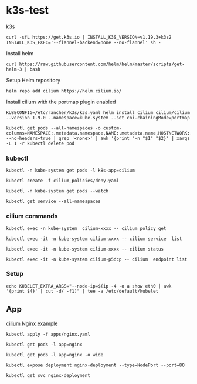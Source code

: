 # k3s-test
k3s
```
curl -sfL https://get.k3s.io | INSTALL_K3S_VERSION=v1.19.3+k3s2 INSTALL_K3S_EXEC='--flannel-backend=none --no-flannel' sh -
```

Install helm 

```
curl https://raw.githubusercontent.com/helm/helm/master/scripts/get-helm-3 | bash
```

Setup Helm repository

```
helm repo add cilium https://helm.cilium.io/
```

Install cilium with the portmap plugin enabled
```
KUBECONFIG=/etc/rancher/k3s/k3s.yaml helm install cilium cilium/cilium --version 1.9.0 --namespace=kube-system --set cni.chainingMode=portmap
```

```
kubectl get pods --all-namespaces -o custom-columns=NAMESPACE:.metadata.namespace,NAME:.metadata.name,HOSTNETWORK:.spec.hostNetwork --no-headers=true | grep '<none>' | awk '{print "-n "$1" "$2}' | xargs -L 1 -r kubectl delete pod
```


### kubectl


```
kubectl -n kube-system get pods -l k8s-app=cilium
```

```
kubectl create -f cilium_policies/deny.yaml
```

```
kubectl -n kube-system get pods --watch
```

```
kubectl get service --all-namespaces
```

### cilium commands

```
kubectl exec -n kube-system  cilium-xxxx -- cilium policy get
```

```
kubectl exec -it -n kube-system cilium-xxxx -- cilium service  list
```

```
kubectl exec -it -n kube-system cilium-xxxx -- cilium status
```

```
kubectl exec -it -n kube-system cilium-p5dcp -- cilium  endpoint list
```

### Setup

```
echo KUBELET_EXTRA_ARGS="--node-ip=$(ip -4 -o a show eth0 | awk '{print $4}' | cut -d/ -f1)" | tee -a /etc/default/kubelet
```

## App

[cilium Nginx example](https://docs.cilium.io/en/v1.9/gettingstarted/kubeproxy-free/#validate-the-setup)

```
kubectl apply -f apps/nginx.yaml
```

```
kubectl get pods -l app=nginx
```

```
kubectl get pods -l app=nginx -o wide
```

```
kubectl expose deployment nginx-deployment --type=NodePort --port=80
```

```
kubectl get svc nginx-deployment
```

